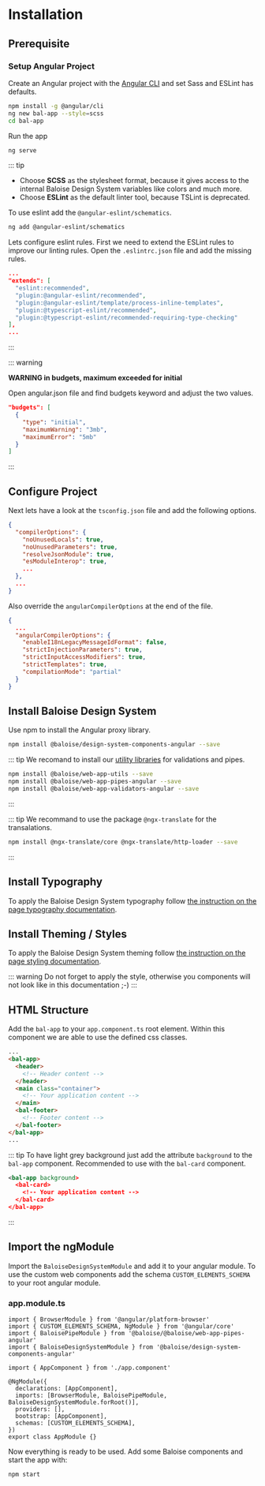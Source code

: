# Installation

## Prerequisite

### Setup Angular Project

Create an Angular project with the [Angular CLI](https://cli.angular.io/) and set Sass and ESLint has defaults.

```bash
npm install -g @angular/cli
ng new bal-app --style=scss
cd bal-app
```

Run the app

```bash
ng serve
```

::: tip

- Choose **SCSS** as the stylesheet format, because it gives access to the internal Baloise Design System variables like colors and much more.
- Choose **ESLint** as the default linter tool, because TSLint is deprecated.

To use eslint add the `@angular-eslint/schematics`.

```bash
ng add @angular-eslint/schematics
```

Lets configure eslint rules.
First we need to extend the ESLint rules to improve our linting rules.
Open the `.eslintrc.json` file and add the missing rules.

```json
...
"extends": [
  "eslint:recommended",
  "plugin:@angular-eslint/recommended",
  "plugin:@angular-eslint/template/process-inline-templates",
  "plugin:@typescript-eslint/recommended",
  "plugin:@typescript-eslint/recommended-requiring-type-checking"
],
...
```

:::

::: warning

**WARNING in budgets, maximum exceeded for initial**

Open angular.json file and find budgets keyword and adjust the two values.

```json
"budgets": [
  {
    "type": "initial",
    "maximumWarning": "3mb",
    "maximumError": "5mb"
  }
]
```

:::

## Configure Project

Next lets have a look at the `tsconfig.json` file and add the following options.

```json
{
  "compilerOptions": {
    "noUnusedLocals": true,
    "noUnusedParameters": true,
    "resolveJsonModule": true,
    "esModuleInterop": true,
    ...
  },
  ...
}
```

Also override the `angularCompilerOptions` at the end of the file.

```json
{
  ...
  "angularCompilerOptions": {
    "enableI18nLegacyMessageIdFormat": false,
    "strictInjectionParameters": true,
    "strictInputAccessModifiers": true,
    "strictTemplates": true,
    "compilationMode": "partial"
  }
}
```

## Install Baloise Design System

Use npm to install the Angular proxy library.

```bash
npm install @baloise/design-system-components-angular --save
```

::: tip
We recomand to install our [utility libraries](https://github.com/baloise/web-app-utils) for validations and pipes.

```bash
npm install @baloise/web-app-utils --save
npm install @baloise/web-app-pipes-angular --save
npm install @baloise/web-app-validators-angular --save
```

:::

::: tip
We recommand to use the package `@ngx-translate` for the transalations.

```bash
npm install @ngx-translate/core @ngx-translate/http-loader --save
```

:::

## Install Typography

To apply the Baloise Design System typography follow [the instruction on the page typography documentation](/design/typography.html#install-web-font).

## Install Theming / Styles

To apply the Baloise Design System theming follow [the instruction on the page styling documentation](/components/getting-started/theming.html).

::: warning
Do not forget to apply the style, otherwise you components will not look like in this documentation ;-)
:::

## HTML Structure

Add the `bal-app` to your `app.component.ts` root element. Within this component we are able to use the defined css classes.

```html
...
<bal-app>
  <header>
    <!-- Header content -->
  </header>
  <main class="container">
    <!-- Your application content -->
  </main>
  <bal-footer>
    <!-- Footer content -->
  </bal-footer>
</bal-app>
...
```

::: tip
To have light grey background just add the attribute `background` to the `bal-app` component. Recommended to use with the `bal-card` component.

```xml
<bal-app background>
  <bal-card>
    <!-- Your application content -->
  </bal-card>
</bal-app>
```

:::

## Import the ngModule

Import the `BaloiseDesignSystemModule` and add it to your angular module. To use the custom web components add the schema `CUSTOM_ELEMENTS_SCHEMA` to your root angular module.

### app.module.ts

```typescript{3,9,12}
import { BrowserModule } from '@angular/platform-browser'
import { CUSTOM_ELEMENTS_SCHEMA, NgModule } from '@angular/core'
import { BaloisePipeModule } from '@baloise/@baloise/web-app-pipes-angular'
import { BaloiseDesignSystemModule } from '@baloise/design-system-components-angular'

import { AppComponent } from './app.component'

@NgModule({
  declarations: [AppComponent],
  imports: [BrowserModule, BaloisePipeModule, BaloiseDesignSystemModule.forRoot()],
  providers: [],
  bootstrap: [AppComponent],
  schemas: [CUSTOM_ELEMENTS_SCHEMA],
})
export class AppModule {}
```

Now everything is ready to be used. Add some Baloise components and start the app with:

```bash
npm start
```
